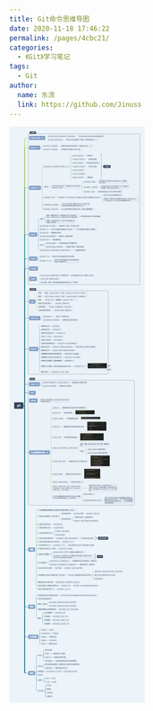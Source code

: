 ```yaml
---
title: Git命令思维导图
date: 2020-11-18 17:46:22
permalink: /pages/4cbc21/
categories: 
  - 《Git》学习笔记
tags: 
  - Git
author: 
  name: 东流
  link: https://github.com/Jinuss
---
```

![Git命令思维导图](/img/git.png)
